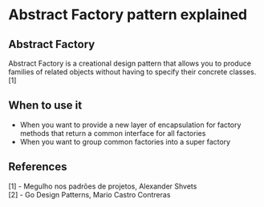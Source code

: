 # Abstract Factory pattern explained

## Abstract Factory
Abstract Factory is a creational design pattern that allows you to produce families of related objects without having to specify their concrete classes.[1]

## When to use it
* When you want to provide a new layer of encapsulation for factory methods that return a common interface for all factories
* When you want to group common factories into a super factory

## References
[1] - Megulho nos padrões de projetos, Alexander Shvets  
[2] - Go Design Patterns, Mario Castro Contreras